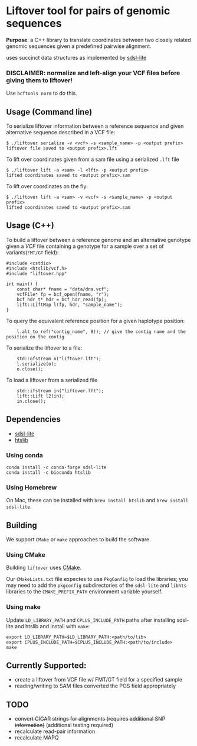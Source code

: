 # Liftover tool for pairs of genomic sequences

**Purpose**: a C++ library to translate coordinates between two closely related
genomic sequences given a predefined pairwise alignment.

uses succinct data structures as implemented by
[sdsl-lite](https://github.com/simongog/sdsl-lite)

### DISCLAIMER: normalize and left-align your VCF files before giving them to liftover!

Use `bcftools norm` to do this.

## Usage (Command line)

To serialize liftover information between a reference sequence and given alternative sequence described in a VCF file:

```
$ ./liftover serialize -v <vcf> -s <sample_name> -p <output prefix>
liftover file saved to <output prefix>.lft
```

To lift over coordinates given from a sam file using a serialized `.lft` file

```
$ ./liftover lift -a <sam> -l <lft> -p <output prefix>
lifted coordinates saved to <output prefix>.sam
```

To lift over coordinates on the fly:

```
$ ./liftover lift -a <sam> -v <vcf> -s <sample_name> -p <output prefix>
lifted coordinates saved to <output prefix>.sam
```

## Usage (C++)

To build a liftover between a reference genome and an alternative genotype
given a *VCF* file containing a genotype for a sample over a set of
variants(`FMT/GT` field):

```
#include <cstdio>
#include <htslib/vcf.h>
#include "liftover.hpp"

int main() {
    const char* fname = "data/dna.vcf";
    vcfFile* fp = bcf_open(fname, "r");
    bcf_hdr_t* hdr = bcf_hdr_read(fp);
    lift::LiftMap l(fp, hdr, "sample_name");
}
```

To query the equivalent reference position for a given haplotype position:

```
    l.alt_to_ref("contig_name", 8)); // give the contig name and the position on the contig
```

To serialize the liftover to a file:

```
    std::ofstream o("liftover.lft");
    l.serialize(o);
    o.close();
```

To load a liftover from a serialized file

```
    std::ifstream in("liftover.lft");
    lift::Lift l2(in);
    in.close();
```

## Dependencies

- [sdsl-lite](https://github.com/simongog/sdsl-lite)
- [htslib](https://github.com/samtools/htslib)

### Using conda
```
conda install -c conda-forge sdsl-lite
conda install -c bioconda htslib
```

### Using Homebrew
On Mac, these can be installed with `brew install htslib` and `brew install sdsl-lite`.

## Building

We support `CMake` or `make` approaches to build the software.

### Using CMake

Building `liftover` uses [CMake](https://cmake.org).

Our `CMakeLists.txt` file expectes to use `PkgConfig` to load the libraries; you may need to add the `pkgconfig` subdirectories of the `sdsl-lite` and `libhts` libraries to the `CMAKE_PREFIX_PATH` environment variable yourself.

### Using make

Update `LD_LIBRARY_PATH` and `CPLUS_INCLUDE_PATH` paths after installing sdsl-lite and htslib and install with `make`:

```
export LD_LIBRARY_PATH=$LD_LIBRARY_PATH:<path/to/lib>
export CPLUS_INCLUDE_PATH=$CPLUS_INCLUDE_PATH:<path/to/include>
make
```

## Currently Supported:

- create a liftover from VCF file w/ FMT/GT field for a specified sample
- reading/writing to SAM files converted the POS field appropriately

## TODO

- ~~convert CIGAR strings for alignments (requires additional SNP information)~~ (additional testing required)
- recalculate read-pair information
- recalculate MAPQ
